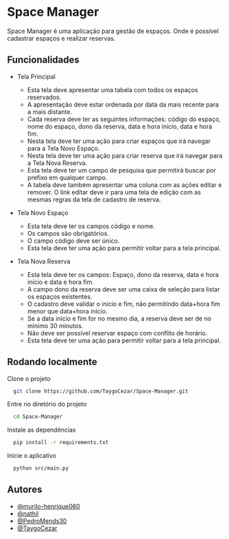 
# Space Manager

Space Manager é uma aplicação para gestão de espaços. Onde é possível cadastrar espaços e realizar reservas.

## Funcionalidades

- Tela Principal
  * Esta tela deve apresentar uma tabela com todos os espaços reservados.
  * A apresentação deve estar ordenada por data da mais recente para a mais distante.
  * Cada reserva deve ter as seguintes informações: código do espaço, nome do espaço, dono da reserva, data e hora início, data e hora fim.
  * Nesta tela deve ter uma ação para criar espaços que irá navegar para a Tela Novo Espaço.
  * Nesta tela deve ter uma ação para criar reserva que irá navegar para a Tela Nova Reserva.
  * Esta tela deve ter um campo de pesquisa que permitirá buscar por prefixo em qualquer campo.
  * A tabela deve também apresentar uma coluna com as ações editar e remover. O link editar deve ir para uma tela de edição com as mesmas regras da tela de cadastro de reserva.

- Tela Novo Espaço
  * Esta tela deve ter os campos código e nome.
  * Os campos são obrigatórios.
  * O campo código deve ser único.
  * Esta tela deve ter uma ação para permitir voltar para a tela principal.

- Tela Nova Reserva
  * Esta tela deve ter os campos: Espaço, dono da reserva, data e hora início e data e hora fim.
  * A campo dono da reserva deve ser uma caixa de seleção para listar os espaços existentes.
  * O cadastro deve validar o início e fim, não permitindo data+hora fim menor que data+hora início.
  * Se a data inicio e fim for no mesmo dia, a reserva deve ser de no mínimo 30 minutos.
  * Não deve ser possível reservar espaço com conflito de horário.
  * Esta tela deve ter uma ação para permitir voltar para a tela principal.

## Rodando localmente

Clone o projeto

```bash
  git clone https://github.com/TaygoCezar/Space-Manager.git
```

Entre no diretório do projeto

```bash
  cd Space-Manager
```

Instale as dependências

```bash
  pip install -r requirements.txt
```

Inicie o aplicativo

```bash
  python src/main.py
```
## Autores

- [@murilo-henrique060](https://www.github.com/murilo-henrique060)
- [@nathil](https://www.github.com/nathil)
- [@PedroMends30](https://www.github.com/PedroMends30)
- [@TaygoCezar](https://www.github.com/TaygoCezar)

